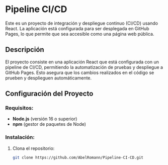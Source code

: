 # Pipeline CI/CD

Este es un proyecto de integración y despliegue continuo (CI/CD) usando React. La aplicación está configurada para ser desplegada en GitHub Pages, lo que permite que sea accesible como una página web pública.

## Descripción

El proyecto consiste en una aplicación React que está configurada con un pipeline de CI/CD, permitiendo la automatización de pruebas y despliegue a GitHub Pages. Esto asegura que los cambios realizados en el código se prueben y desplieguen automáticamente.

## Configuración del Proyecto

### Requisitos:
- **Node.js** (versión 16 o superior)
- **npm** (gestor de paquetes de Node)

### Instalación:
1. Clona el repositorio:
   ```bash
   git clone https://github.com/AbelRomann/Pipeline-CI-CD.git

